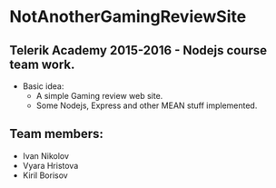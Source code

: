# NotAnotherGamingReviewSite
## Telerik Academy 2015-2016 - Nodejs course team work.
  - Basic idea:
      - A simple Gaming review web site.
      - Some Nodejs, Express and other MEAN stuff implemented.
      
## Team members:
  - Ivan Nikolov
  - Vyara Hristova
  - Kiril Borisov
